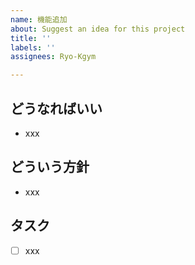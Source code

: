```yaml
---
name: 機能追加
about: Suggest an idea for this project
title: ''
labels: ''
assignees: Ryo-Kgym

---
```


## どうなればいい
- xxx

## どういう方針
- xxx

## タスク
- [ ] xxx
